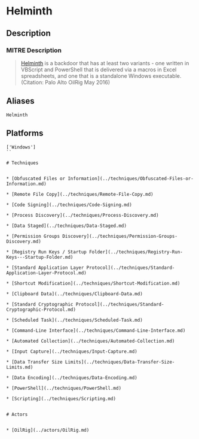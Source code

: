 
# Helminth

## Description

### MITRE Description

> [Helminth](https://attack.mitre.org/software/S0170) is a backdoor that has at least two variants - one written in VBScript and PowerShell that is delivered via a macros in Excel spreadsheets, and one that is a standalone Windows executable. (Citation: Palo Alto OilRig May 2016)

## Aliases

```
Helminth
```

## Platforms

```
['Windows']
``

# Techniques


* [Obfuscated Files or Information](../techniques/Obfuscated-Files-or-Information.md)

* [Remote File Copy](../techniques/Remote-File-Copy.md)
    
* [Code Signing](../techniques/Code-Signing.md)
    
* [Process Discovery](../techniques/Process-Discovery.md)
    
* [Data Staged](../techniques/Data-Staged.md)
    
* [Permission Groups Discovery](../techniques/Permission-Groups-Discovery.md)
    
* [Registry Run Keys / Startup Folder](../techniques/Registry-Run-Keys---Startup-Folder.md)
    
* [Standard Application Layer Protocol](../techniques/Standard-Application-Layer-Protocol.md)
    
* [Shortcut Modification](../techniques/Shortcut-Modification.md)
    
* [Clipboard Data](../techniques/Clipboard-Data.md)
    
* [Standard Cryptographic Protocol](../techniques/Standard-Cryptographic-Protocol.md)
    
* [Scheduled Task](../techniques/Scheduled-Task.md)
    
* [Command-Line Interface](../techniques/Command-Line-Interface.md)
    
* [Automated Collection](../techniques/Automated-Collection.md)
    
* [Input Capture](../techniques/Input-Capture.md)
    
* [Data Transfer Size Limits](../techniques/Data-Transfer-Size-Limits.md)
    
* [Data Encoding](../techniques/Data-Encoding.md)
    
* [PowerShell](../techniques/PowerShell.md)
    
* [Scripting](../techniques/Scripting.md)
    

# Actors


* [OilRig](../actors/OilRig.md)

